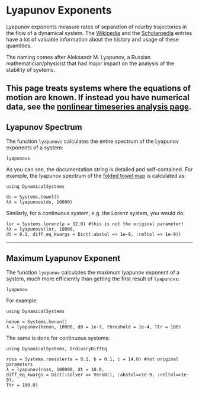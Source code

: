 # Lyapunov Exponents
Lyapunov exponents measure rates of separation of nearby trajectories in the flow
of a dynamical system. The [Wikipedia](https://en.wikipedia.org/wiki/Lyapunov_exponent) and the [Scholarpedia](http://www.scholarpedia.org/article/Lyapunov_exponent) entries have a lot of valuable information about the history and usage of these quantities.

The naming comes after Aleksandr M. Lyapunov, a Russian mathematician/physicist that had major impact on the analysis of the stability of systems.

This page treats systems where the equations of motion are known. If instead
you have numerical data, see the [nonlinear timeseries analysis page](nlts).
---
## Lyapunov Spectrum
The function `lyapunovs` calculates the entire spectrum of the Lyapunov
exponents of a system:
```@docs
lyapunovs
```

As you can see, the documentation string is detailed and self-contained. For example,
the lyapunov spectrum of the [folded towel map](http://www.scholarpedia.org/article/Hyperchaos)
is calculated as:
```@example lyap
using DynamicalSystems

ds = Systems.towel()
λλ = lyapunovs(ds, 10000)
```
Similarly, for a continuous system, e.g. the Lorenz system, you would do:
```@example lyap
lor = Systems.lorenz(ρ = 32.0) #this is not the original parameter!
λλ = lyapunovs(lor, 10000,
dt = 0.1, diff_eq_kwargs = Dict(:abstol => 1e-9, :reltol => 1e-9))
```
---
## Maximum Lyapunov Exponent
The function `lyapunov` calculates the maximum lyapunov exponent of a system, much
more efficiently than getting the first result of `lyapunovs`:
```@docs
lyapunov
```

For example:
```@example lyap
using DynamicalSystems

henon = Systems.henon()
λ = lyapunov(henon, 10000, d0 = 1e-7, threshold = 1e-4, Ttr = 100)
```
The same is done for continuous systems:
```@example lyap
using DynamicalSystems, OrdinaryDiffEq

ross = Systems.roessler(a = 0.1, b = 0.1, c = 14.0) #not original parameters
λ = lyapunov(ross, 100000, dt = 10.0,
diff_eq_kwargs = Dict(:solver => Vern8(), :abstol=>1e-9, :reltol=>1e-9),
Ttr = 100.0)
```
